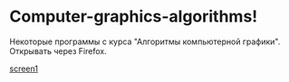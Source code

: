 # Computer-graphics-algorithms!

Некоторые программы с курса "Алгоритмы компьютерной графики". Открывать через Firefox.


[screen1](https://user-images.githubusercontent.com/86073105/181936791-07e19c56-a0ec-4bd0-8a85-9f7fd07a0524.png)

